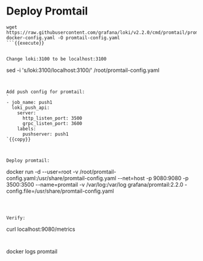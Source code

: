 
# Deploy Promtail


```
wget https://raw.githubusercontent.com/grafana/loki/v2.2.0/cmd/promtail/promtail-docker-config.yaml -O promtail-config.yaml
```{{execute}}


Change loki:3100 to be localhost:3100 

```
sed -i 's/loki:3100/localhost:3100/' /root/promtail-config.yaml
```{{execute}}


Add push config for promtail:
`
- job_name: push1
  loki_push_api:
    server:
      http_listen_port: 3500
      grpc_listen_port: 3600
    labels:
      pushserver: push1
`{{copy}}



Deploy promtail:

```
docker run -d --user=root -v /root/promtail-config.yaml:/usr/share/promtail-config.yaml --net=host -p 9080:9080 -p 3500:3500 --name=promtail -v /var/log:/var/log grafana/promtail:2.2.0 -config.file=/usr/share/promtail-config.yaml
```{{execute}}



Verify:

```
curl localhost:9080/metrics
```{{execute}}


```
docker logs promtail
```{{execute}}



